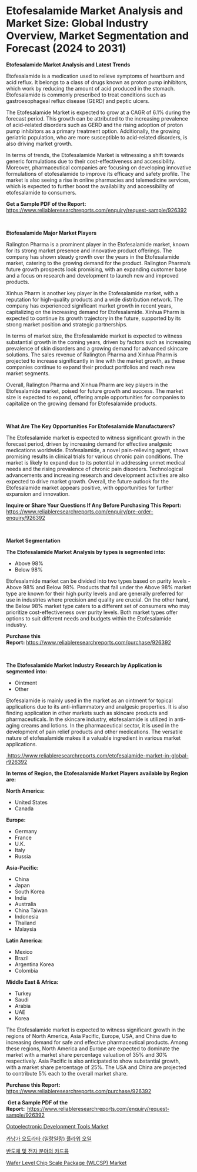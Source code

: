 <p><h1>Etofesalamide Market Analysis and Market Size: Global Industry Overview, Market Segmentation and Forecast (2024 to 2031)</h1></p><p><strong>Etofesalamide Market Analysis and Latest Trends</strong></p>
<p><p>Etofesalamide is a medication used to relieve symptoms of heartburn and acid reflux. It belongs to a class of drugs known as proton pump inhibitors, which work by reducing the amount of acid produced in the stomach. Etofesalamide is commonly prescribed to treat conditions such as gastroesophageal reflux disease (GERD) and peptic ulcers.</p><p>The Etofesalamide Market is expected to grow at a CAGR of 6.1% during the forecast period. This growth can be attributed to the increasing prevalence of acid-related disorders such as GERD and the rising adoption of proton pump inhibitors as a primary treatment option. Additionally, the growing geriatric population, who are more susceptible to acid-related disorders, is also driving market growth.</p><p>In terms of trends, the Etofesalamide Market is witnessing a shift towards generic formulations due to their cost-effectiveness and accessibility. Moreover, pharmaceutical companies are focusing on developing innovative formulations of etofesalamide to improve its efficacy and safety profile. The market is also seeing a rise in online pharmacies and telemedicine services, which is expected to further boost the availability and accessibility of etofesalamide to consumers.</p></p>
<p><strong>Get a Sample PDF of the Report:&nbsp;</strong> <a href="https://www.reliableresearchreports.com/enquiry/request-sample/926392">https://www.reliableresearchreports.com/enquiry/request-sample/926392</a></p>
<p>&nbsp;</p>
<p><strong>Etofesalamide Major Market Players</strong></p>
<p><p>Ralington Pharma is a prominent player in the Etofesalamide market, known for its strong market presence and innovative product offerings. The company has shown steady growth over the years in the Etofesalamide market, catering to the growing demand for the product. Ralington Pharma’s future growth prospects look promising, with an expanding customer base and a focus on research and development to launch new and improved products.</p><p>Xinhua Pharm is another key player in the Etofesalamide market, with a reputation for high-quality products and a wide distribution network. The company has experienced significant market growth in recent years, capitalizing on the increasing demand for Etofesalamide. Xinhua Pharm is expected to continue its growth trajectory in the future, supported by its strong market position and strategic partnerships.</p><p>In terms of market size, the Etofesalamide market is expected to witness substantial growth in the coming years, driven by factors such as increasing prevalence of skin disorders and a growing demand for advanced skincare solutions. The sales revenue of Ralington Pharma and Xinhua Pharm is projected to increase significantly in line with the market growth, as these companies continue to expand their product portfolios and reach new market segments.</p><p>Overall, Ralington Pharma and Xinhua Pharm are key players in the Etofesalamide market, poised for future growth and success. The market size is expected to expand, offering ample opportunities for companies to capitalize on the growing demand for Etofesalamide products.</p></p>
<p>&nbsp;</p>
<p><strong>What Are The Key Opportunities For Etofesalamide Manufacturers?</strong></p>
<p><p>The Etofesalamide market is expected to witness significant growth in the forecast period, driven by increasing demand for effective analgesic medications worldwide. Etofesalamide, a novel pain-relieving agent, shows promising results in clinical trials for various chronic pain conditions. The market is likely to expand due to its potential in addressing unmet medical needs and the rising prevalence of chronic pain disorders. Technological advancements and increasing research and development activities are also expected to drive market growth. Overall, the future outlook for the Etofesalamide market appears positive, with opportunities for further expansion and innovation.</p></p>
<p><strong>Inquire or Share Your Questions If Any Before Purchasing This Report:</strong> <a href="https://www.reliableresearchreports.com/enquiry/pre-order-enquiry/926392">https://www.reliableresearchreports.com/enquiry/pre-order-enquiry/926392</a></p>
<p>&nbsp;</p>
<p><strong>Market Segmentation</strong></p>
<p><strong>The Etofesalamide Market Analysis by types is segmented into:</strong></p>
<p><ul><li>Above 98%</li><li>Below 98%</li></ul></p>
<p><p>Etofesalamide market can be divided into two types based on purity levels - Above 98% and Below 98%. Products that fall under the Above 98% market type are known for their high purity levels and are generally preferred for use in industries where precision and quality are crucial. On the other hand, the Below 98% market type caters to a different set of consumers who may prioritize cost-effectiveness over purity levels. Both market types offer options to suit different needs and budgets within the Etofesalamide industry.</p></p>
<p><strong>Purchase this Report:&nbsp;</strong><a href="https://www.reliableresearchreports.com/purchase/926392">https://www.reliableresearchreports.com/purchase/926392</a></p>
<p>&nbsp;</p>
<p><strong>The Etofesalamide Market Industry Research by Application is segmented into:</strong></p>
<p><ul><li>Ointment</li><li>Other</li></ul></p>
<p><p>Etofesalamide is mainly used in the market as an ointment for topical applications due to its anti-inflammatory and analgesic properties. It is also finding application in other markets such as skincare products and pharmaceuticals. In the skincare industry, etofesalamide is utilized in anti-aging creams and lotions. In the pharmaceutical sector, it is used in the development of pain relief products and other medications. The versatile nature of etofesalamide makes it a valuable ingredient in various market applications.</p></p>
<p><a href="https://www.reliableresearchreports.com/etofesalamide-market-in-global-r926392">&nbsp;https://www.reliableresearchreports.com/etofesalamide-market-in-global-r926392</a></p>
<p><strong>In terms of Region, the Etofesalamide Market Players available by Region are:</strong></p>
<p>
    <p> <strong> North America: </strong>
        <ul>
            <li>United States</li>
            <li>Canada</li>
        </ul>
        </p> 
    <p> <strong> Europe: </strong>
        <ul>
            <li>Germany</li>
            <li>France</li>
            <li>U.K.</li>
            <li>Italy</li>
            <li>Russia</li>
        </ul>
        </p> 
    <p> <strong> Asia-Pacific: </strong>
        <ul>
            <li>China</li>
            <li>Japan</li>
            <li>South Korea</li>
            <li>India</li>
            <li>Australia</li>
            <li>China Taiwan</li>
            <li>Indonesia</li>
            <li>Thailand</li>
            <li>Malaysia</li>
        </ul>
        </p> 
    <p> <strong> Latin America: </strong>
        <ul>
            <li>Mexico</li>
            <li>Brazil</li>
            <li>Argentina Korea</li>
            <li>Colombia</li>
        </ul>
        </p> 
    <p> <strong> Middle East & Africa: </strong>
        <ul>
            <li>Turkey</li>
            <li>Saudi</li>
            <li>Arabia</li>
            <li>UAE</li>
            <li>Korea</li>
        </ul>
    </p>
    </p>
<p><p>The Etofesalamide market is expected to witness significant growth in the regions of North America, Asia Pacific, Europe, USA, and China due to increasing demand for safe and effective pharmaceutical products. Among these regions, North America and Europe are expected to dominate the market with a market share percentage valuation of 35% and 30% respectively. Asia Pacific is also anticipated to show substantial growth, with a market share percentage of 25%. The USA and China are projected to contribute 5% each to the overall market share.</p></p>
<p><strong>Purchase this Report: </strong><a href="https://www.reliableresearchreports.com/purchase/926392">https://www.reliableresearchreports.com/purchase/926392</a></p>
<p>&nbsp;<strong>Get a Sample PDF of the Report:&nbsp;&nbsp;</strong><a href="https://www.reliableresearchreports.com/enquiry/request-sample/926392">https://www.reliableresearchreports.com/enquiry/request-sample/926392</a></p>
<p><strong></strong></p>
<p><p><a href="https://issuu.com/reportprime-2/docs/optoelectronic-development-tools-market-size-2030.">Optoelectronic Development Tools Market</a></p><p><a href="https://github.com/TimmyMann6767/Market-Research-Report-List-2/blob/main/857574793319.md">카낭가 오도라타 (일랑일랑) 플라워 오일</a></p><p><a href="https://github.com/khytkeqagplkzqvh/Market-Research-Report-List-2/blob/main/375726993318.md">반도체 및 전자 분야의 카드뮴</a></p><p><a href="https://issuu.com/reportprime-2/docs/wafer-level-chip-scale-package-wlcsp-market-size-2">Wafer Level Chip Scale Package (WLCSP) Market</a></p></p>